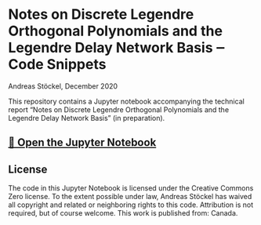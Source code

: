 # Notes on Discrete Legendre Orthogonal Polynomials and the Legendre Delay Network Basis ‒ Code Snippets

Andreas Stöckel, December 2020

This repository contains a Jupyter notebook accompanying the technical report “Notes on Discrete Legendre Orthogonal Polynomials and the Legendre Delay Network Basis” (in preparation).

## [📓 Open the Jupyter Notebook](compare_bases.ipynb)

## License

The code in this Jupyter Notebook is licensed under the Creative Commons Zero license. To the extent possible under law, Andreas Stöckel has waived all copyright and related or neighboring rights to this code. Attribution is not required, but of course welcome. This work is published from: Canada.
